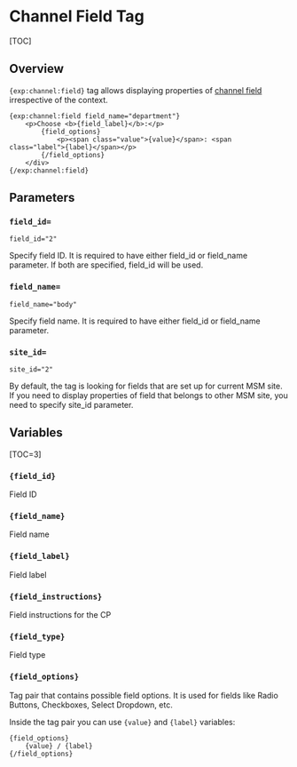 <!--
    This source file is part of the open source project
    ExpressionEngine User Guide (https://github.com/ExpressionEngine/ExpressionEngine-User-Guide)

    @link      https://expressionengine.com/
    @copyright Copyright (c) 2003-2020, Packet Tide, LLC (https://packettide.com)
    @license   https://expressionengine.com/license Licensed under Apache License, Version 2.0
-->

# Channel Field Tag

[TOC]

## Overview

`{exp:channel:field}` tag allows displaying properties of [channel field](control-panel/field-manager/edit-field.md) irrespective of the context.

    {exp:channel:field field_name="department"}
        <p>Choose <b>{field_label}</b>:</p>
            {field_options}
                <p><span class="value">{value}</span>: <span class="label">{label}</span></p>
            {/field_options}
        </div>
    {/exp:channel:field}

## Parameters

### `field_id=`

    field_id="2"

Specify field ID. It is required to have either field_id or field_name parameter. If both are specified, field_id will be used.

### `field_name=`

    field_name="body"

Specify field name. It is required to have either field_id or field_name parameter.

### `site_id=`

    site_id="2"

By default, the tag is looking for fields that are set up for current MSM site. If you need to display properties of field that belongs to other MSM site, you need to specify site_id parameter.


## Variables

[TOC=3]

### `{field_id}`

Field ID

### `{field_name}`

Field name

### `{field_label}`

Field label

### `{field_instructions}`

Field instructions for the CP

### `{field_type}`

Field type

### `{field_options}`

Tag pair that contains possible field options. It is used for fields like Radio Buttons, Checkboxes, Select Dropdown, etc.

Inside the tag pair you can use `{value}` and `{label}` variables:

    {field_options}
        {value} / {label}
    {/field_options}